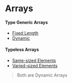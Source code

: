 # Arrays

#### Type Generic Arrays

* [Fixed Length](./fx_arr.md)
* [Dynamic](./gen_arr.md)

#### Typeless Arrays

* [Same-sized Elements](./dynt.md)
* [Varied-sized Elements](./irrg.md)
> Both are Dynamic Arrays
